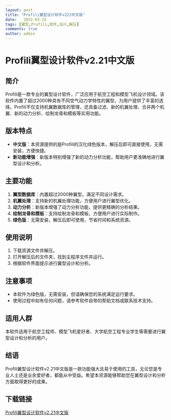```yaml
---
layout: post
title: "Profili翼型设计软件v221中文版"
date:   2022-03-15
tags: [翼型,Profili,软件,设计,解压]
comments: true
author: admin
---
```

# Profili翼型设计软件v2.21中文版

## 简介
Profili是一款专业的翼型设计软件，广泛应用于航空工程和模型飞机设计领域。该软件内置了超过2000种具有不同空气动力学特性的翼型，为用户提供了丰富的选择。Profili不仅支持机翼数据库的管理，还具备过滤、新的机翼处理、合并两个机翼、新的动力分析、绘制龙骨和模板等实用功能。

## 版本特点
- **中文版**：本资源提供的是Profili的汉化绿色版本，解压后即可直接使用，无需安装，方便快捷。
- **新功能增强**：新版本特别增强了新的动力分析功能，帮助用户更准确地进行翼型设计和分析。

## 主要功能
1. **翼型数据库**：内置超过2000种翼型，满足不同设计需求。
2. **机翼处理**：支持新的机翼处理功能，方便用户进行翼型优化。
3. **动力分析**：新版本增强了动力分析功能，提供更精确的分析结果。
4. **绘制龙骨和模板**：支持绘制龙骨和模板，方便用户进行实际制作。
5. **绿色版**：无需安装，解压后即可使用，节省时间和系统资源。

## 使用说明
1. 下载资源文件并解压。
2. 打开解压后的文件夹，找到主程序文件并运行。
3. 根据软件界面提示进行翼型设计和分析。

## 注意事项
- 本软件为绿色版，无需安装，但请确保您的系统满足运行要求。
- 使用过程中如有任何问题，请参考软件自带的帮助文档或联系技术支持。

## 适用人群
本软件适用于航空工程师、模型飞机爱好者、大学航空工程专业学生等需要进行翼型设计和分析的用户。

## 结语
Profili翼型设计软件v2.21中文版是一款功能强大且易于使用的工具，无论您是专业人士还是业余爱好者，都能从中受益。希望本资源能够帮助您在翼型设计和分析方面取得更好的成果。

## 下载链接

[Profili翼型设计软件v2.21中文版](https://pan.quark.cn/s/7a62fe18fa6f)